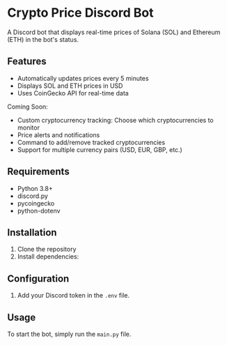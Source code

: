 # Crypto Price Discord Bot

A Discord bot that displays real-time prices of Solana (SOL) and Ethereum (ETH) in the bot's status.

## Features

- Automatically updates prices every 5 minutes
- Displays SOL and ETH prices in USD
- Uses CoinGecko API for real-time data

Coming Soon:
- Custom cryptocurrency tracking: Choose which cryptocurrencies to monitor
- Price alerts and notifications
- Command to add/remove tracked cryptocurrencies
- Support for multiple currency pairs (USD, EUR, GBP, etc.)
## Requirements

- Python 3.8+
- discord.py
- pycoingecko
- python-dotenv

## Installation

1. Clone the repository
2. Install dependencies:


## Configuration

1. Add your Discord token in the `.env` file.


## Usage

To start the bot, simply run the `main.py` file.

